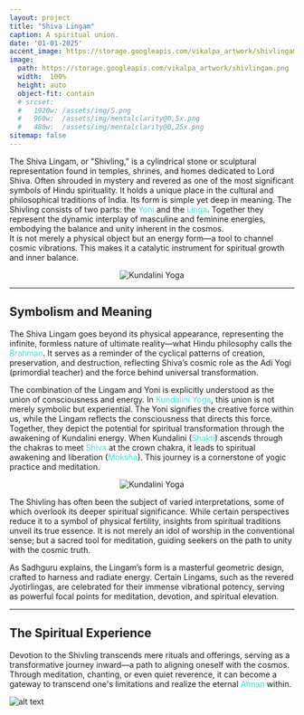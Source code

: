 ```yaml
---
layout: project
title: "Shiva Lingam"
caption: A spiritual union.
date: '01-01-2025'
accent_image: https://storage.googleapis.com/vikalpa_artwork/shivlingam.png  
image: 
  path: https://storage.googleapis.com/vikalpa_artwork/shivlingam.png  
  width:  100%
  height: auto
  object-fit: contain
  # srcset: 
  #   1920w: /assets/img/S.png
  #   960w:  /assets/img/mentalclarity@0,5x.png
  #   480w:  /assets/img/mentalclarity@0,25x.png
sitemap: false
---
```


The Shiva Lingam, or "Shivling," is a cylindrical stone or sculptural representation found in temples, shrines, and homes dedicated to Lord Shiva. Often shrouded in mystery and revered as one of the most significant symbols of Hindu spirituality. It holds a unique place in the cultural and philosophical traditions of India. Its form is simple yet deep in meaning. The Shivling consists of two parts: the <span style="color:turquoise">Yoni</span> and the <span style="color:turquoise">Linga</span>. Together they represent the dynamic interplay of masculine and feminine energies, embodying the balance and unity inherent in the cosmos.  
It is not merely a physical object but an energy form—a tool to channel cosmic vibrations. This makes it a catalytic instrument for spiritual growth and inner balance.

<div style="text-align: center;">
    <img src="https://storage.googleapis.com/vikalpa_artwork/shivlingdiagram.png" alt="Kundalini Yoga">
</div>



---

## Symbolism and Meaning

The Shiva Lingam goes beyond its physical appearance, representing the infinite, formless nature of ultimate reality—what Hindu philosophy calls the <span style="color:turquoise">Brahman</span>. It serves as a reminder of the cyclical patterns of creation, preservation, and destruction, reflecting Shiva’s cosmic role as the Adi Yogi (primordial teacher) and the force behind universal transformation.

The combination of the Lingam and Yoni is explicitly understood as the union of consciousness and energy. In <span style="color:turquoise">Kundalini Yoga</span>, this union is not merely symbolic but experiential. The Yoni signifies the creative force within us, while the Lingam reflects the consciousness that directs this force. Together, they depict the potential for spiritual transformation through the awakening of Kundalini energy. When Kundalini (<span style="color:turquoise">Shakti</span>) ascends through the chakras to meet <span style="color:turquoise">Shiva</span> at the crown chakra, it leads to spiritual awakening and liberation (<span style="color:turquoise">Moksha</span>). This journey is a cornerstone of yogic practice and meditation.

<div style="text-align: center;">
    <img src="https://storage.googleapis.com/vikalpa_artwork/kundaliniyoga.png" alt="Kundalini Yoga">
</div>

The Shivling has often been the subject of varied interpretations, some of which overlook its deeper spiritual significance. While certain perspectives reduce it to a symbol of physical fertility, insights from spiritual traditions unveil its true essence. It is not merely an idol of worship in the conventional sense; but a sacred tool for meditation, guiding seekers on the path to unity with the cosmic truth.

As Sadhguru explains, the Lingam’s form is a masterful geometric design, crafted to harness and radiate energy. Certain Lingams, such as the revered Jyotirlingas, are celebrated for their immense vibrational potency, serving as powerful focal points for meditation, devotion, and spiritual elevation.

---

## The Spiritual Experience

Devotion to the Shivling transcends mere rituals and offerings, serving as a transformative journey inward—a path to aligning oneself with the cosmos. Through meditation, chanting, or even quiet reverence, it can become a gateway to transcend one's limitations and realize the eternal <span style="color:turquoise">Atman</span> within.


![alt text](https://storage.googleapis.com/vikalpa_artwork/shivlingam.png)
